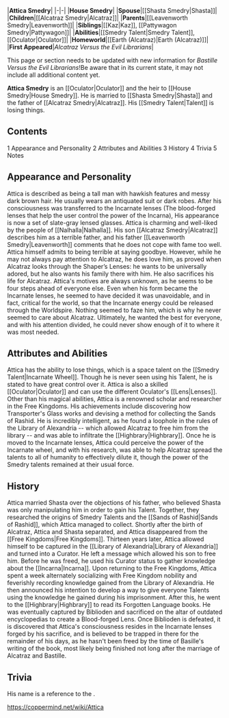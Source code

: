 |**Attica Smedry**|
|-|-|
|**House Smedry**|
|**Spouse**|[[Shasta Smedry\|Shasta]]|
|**Children**|[[Alcatraz Smedry\|Alcatraz]]|
|**Parents**|[[Leavenworth Smedry\|Leavenworth]]|
|**Siblings**|[[Kaz\|Kaz]], [[Pattywagon Smedry\|Pattywagon]]|
|**Abilities**|[[Smedry Talent\|Smedry Talent]], [[Oculator\|Oculator]]|
|**Homeworld**|[[Earth (Alcatraz)\|Earth (Alcatraz)]]|
|**First Appeared**|*Alcatraz Versus the Evil Librarians*|

This page or section needs to be updated with new information for *Bastille Versus the Evil Librarians*!Be aware that in its current state, it may not include all additional content yet.

**Attica Smedry** is an [[Oculator\|Oculator]] and the heir to [[House Smedry\|House Smedry]].
He is married to [[Shasta Smedry\|Shasta]] and the father of [[Alcatraz Smedry\|Alcatraz]]. His [[Smedry Talent\|Talent]] is losing things.

## Contents

1 Appearance and Personality
2 Attributes and Abilities
3 History
4 Trivia
5 Notes


## Appearance and Personality
Attica is described as being a tall man with hawkish features and messy dark brown hair. He usually wears an antiquated suit or dark robes. After his consciousness was transferred to the Incarnate lenses (The blood-forged lenses that help the user control the power of the Incarna), His appearance is now a set of slate-gray lensed glasses. Attica is charming and well-liked by the people of [[Nalhalla\|Nalhalla]].
His son [[Alcatraz Smedry\|Alcatraz]] describes him as a terrible father, and his father [[Leavenworth Smedry\|Leavenworth]] comments that he does not cope with fame too well. Attica himself admits to being terrible at saying goodbye. However, while he may not always pay attention to Alcatraz, he does love him, as proved when Alcatraz looks through the Shaper’s Lenses: he wants to be universally adored, but he also wants his family there with him. He also sacrifices his life for Alcatraz.
Attica's motives are always unknown, as he seems to be four steps ahead of everyone else. Even when his form became the Incarnate lenses, he seemed to have decided it was unavoidable, and in fact, critical for the world, so that the Incarnate energy could be released through the Worldspire. Nothing seemed to faze him, which is why he never seemed to care about Alcatraz. Ultimately, he wanted the best for everyone, and with his attention divided, he could never show enough of it to where it was most needed.

## Attributes and Abilities
Attica has the ability to lose things, which is a space talent on the [[Smedry Talent\|Incarnate Wheel]]. Though he is never seen using his Talent, he is stated to have great control over it. Attica is also a skilled [[Oculator\|Oculator]] and can use the different Oculator's [[Lens\|Lenses]].
Other than his magical abilities, Attica is a renowned scholar and researcher in the Free Kingdoms. His achievements include discovering how Transporter's Glass works and devising a method for collecting the Sands of Rashid. He is incredibly intelligent, as he found a loophole in the rules of the Library of Alexandria -- which allowed Alcatraz to free him from the library -- and was able to infiltrate the [[Highbrary\|Highbrary]].
Once he is moved to the Incarnate lenses, Attica could perceive the power of the Incarnate wheel, and with his research, was able to help Alcatraz spread the talents to all of humanity to effectively dilute it, though the power of the Smedry talents remained at their usual force.

## History
Attica married Shasta over the objections of his father, who believed Shasta was only manipulating him in order to gain his Talent. Together, they researched the origins of Smedry Talents and the [[Sands of Rashid\|Sands of Rashid]], which Attica managed to collect. Shortly after the birth of Alcatraz, Attica and Shasta separated, and Attica disappeared from the [[Free Kingdoms\|Free Kingdoms]].
Thirteen years later, Attica allowed himself to be captured in the [[Library of Alexandria\|Library of Alexandria]] and turned into a Curator. He left a message which allowed his son to free him. Before he was freed, he used his Curator status to gather knowledge about the [[Incarna\|Incarna]].
Upon returning to the Free Kingdoms, Attica spent a week alternately socializing with Free Kingdom nobility and feverishly recording knowledge gained from the Library of Alexandria. He then announced his intention to develop a way to give everyone Talents using the knowledge he gained during his imprisonment.
After this, he went to the [[Highbrary\|Highbrary]] to read its Forgotten Language books. He was eventually captured by Biblioden and sacrificed on the altar of outdated encyclopedias to create a Blood-forged Lens.
Once Biblioden is defeated, it is discovered that Attica's consciousness resides in the Incarnate lenses forged by his sacrifice, and is believed to be trapped in there for the remainder of his days, as he hasn't been freed by the time of Basille's writing of the book, most likely being finished not long after the marriage of Alcatraz and Bastille.

## Trivia
His name is a reference to the .


https://coppermind.net/wiki/Attica